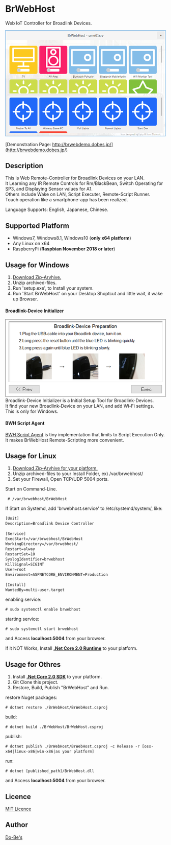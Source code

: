BrWebHost
====

Web IoT Controller for Broadlink Devices.  

![BrWebHost Demo](https://raw.githubusercontent.com/ume05rw/BrWebHost/master/_binaries/form_full.png "BrWebHost")  
  
[Demonstration Page: http://brwebdemo.dobes.jp/](http://brwebdemo.dobes.jp/)  
  
## Description

This is Web Remote-Controller for Broadlink Devices on your LAN.  
It Learning any IR Remote Controls for Rm/BlackBean, Switch Operating for SP3, and Displaying Sensor values for A1.  
Others include Wake on LAN, Script Executer, Remote-Script Runner.    
Touch operation like a smartphone-app has been realized.  
  
Language Supports: English, Japanese, Chinese.  

## Supported Platform
* Windows7, Windows8.1, Windows10 (**only x64 platform**)  
* Any Linux on x64
* RaspberryPi (**Raspbian November 2018 or later**)
  

## Usage for Windows
1. [Download Zip-Arvhive.](https://github.com/ume05rw/BrWebHost/releases/download/release1.0.1/SetupBrWebHost.zip)  
2. Unzip archived-files. 
3. Run 'setup.exe', to Install your system.
4. Run 'Start BrWebHost' on your Desktop Shoptcut and little wait, it wake up Browser.

#### Broadlink-Device Initializer
![Broadlink-Device Initializer](https://raw.githubusercontent.com/ume05rw/BrWebHost/master/_binaries/form_initializer.png "Broadlink-Device Initializer")  
Broadlink-Device Initializer is a Initial Setup Tool for Broadlink-Devices.  
It find your new Broadlink-Device on your LAN, and add Wi-Fi settings.  
This is only for Windows.  
  
#### BWH Script Agent
[BWH Script Agent](https://github.com/ume05rw/BrWebHost/releases/download/release1.0.1/SetupScriptAgent.zip) is tiny implementation that limits to Script Execution Only.  
It makes BrWebHost Remote-Scripting more convenient.  
  

## Usage for Linux
1. [Download Zip-Arvhive for your platform.](https://github.com/ume05rw/BrWebHost/releases)  
2. Unzip archived-files to your Install Folder, ex) /var/brwebhost/  
3. Set your Firewall, Open TCP/UDP 5004 ports.


Start on Command-Line.
     
     # /var/brwebhost/BrWebHost
     

If Start on Systemd, add 'brwebhost.service' to /etc/systemd/system/, like:

    
    [Unit]
    Description=Broadlink Device Controller

    [Service]
    ExecStart=/var/brwebhost/BrWebHost
    WorkingDirectory=/var/brwebhost/
    Restart=alway
    RestartSet=10
    SyslogIdentifier=brwebhost
    KillSignal=SIGINT
    User=root
    Environment=ASPNETCORE_ENVIRONMENT=Production

    [Install]
    WantedBy=multi-user.target
    
enabling service:

     
    # sudo systemctl enable brwebhost 
     

starting service:

     
    # sudo systemctl start brwebhost
     

and Access **localhost:5004** from your browser.  
  
If it NOT Works, Install [**.Net Core 2.0 Runtime**](https://dotnet.microsoft.com/download/dotnet-core/2.0) to your platform.  


## Usage for Othres
1. Install [**.Net Core 2.0 SDK**](https://dotnet.microsoft.com/download/dotnet-core/2.0) to your platform.
2. Git Clone this project.
3. Restore, Build, Publish "BrWebHost" and Run.

restore Nuget packages:   
     
    # dotnet restore ./BrWebHost/BrWebHost.csproj

build:  
     
    # dotnet build ./BrWebHost/BrWebHost.csproj

publish:
     
    # dotnet publish ./BrWebHost/BrWebHost.csproj -c Release -r [osx-x64|linux-x86|win-x86|as your platform]

run:
     
    # dotnet [published_path]/BrWebHost.dll
  
and Access **localhost:5004** from your browser.    
  


## Licence

[MIT Licence](https://github.com/ume05rw/BrWebHost/blob/master/LICENSE)

## Author

[Do-Be's](http://dobes.jp)
